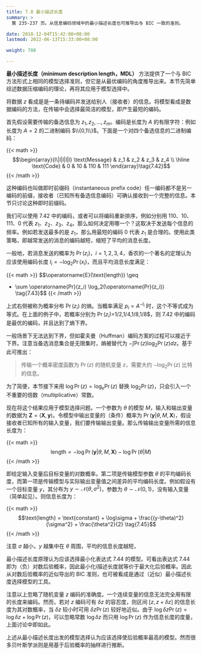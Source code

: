 ```yaml
---
title: 7.8 最小描述长度
summary: >
  第 235-237 页。从信息编码领域中的最小描述长度也可推导出与 BIC 一致的准则。

date: 2018-12-04T15:42:00+08:00
lastmod: 2022-06-13T15:33:00+08:00

weight: 708

---
```


**最小描述长度（minimum description length，MDL）** 方法提供了一个与 BIC 方法形式上相同的模型选择准则，但它是从最优编码的角度推导出来。本节先简单综述数据压缩编码的理论，再将其应用于模型选择中。

将数据 $z$ 看成是是一条待编码并发送给别人（接收者）的信息。将模型看成是数据编码的方法，在传输中会选择最简洁的模型，即产生最短的编码。

首先假设需要传输的备选信息为 $z_1,z_2,\dots,z_m$。编码是长度为 $A$ 的有限字符：例如长度为 $A=2$ 的二进制编码 $\\{0,1\\}$。下面是一个对四个备选信息的二进制编码：

{{< math >}}
$$\begin{array}{l\|l|l|l|l}
\text{Message} & z_1 & z_2 & z_3 & z_4 \\
\hline
\text{Code} & 0 & 10 & 110 & 111
\end{array}\tag{7.42}$$
{{< /math >}}

这种编码也叫做即时前缀码（instantaneous prefix code）任一编码都不是另一编码的前缀，接收者（已知所有备选信息编码）可确认接收到一个完整的信息。本节只讨论这种即时前缀码。

我们可以使用 7.42 中的编码，或者可以将编码重新排序，例如分别用 110、10、111、0 代表 $z_1$、$z_2$、$z_3$、$z_4$。那么如何决定用哪一个？这取决于发送每个信息的频率。例如若发送最多的是 $z_1$，那么用最短的编码 0 代表 $z_1$ 是合理的。使用此类策略，即越常发送的消息的编码越短，缩短了平均的消息长度。

一般地，若消息发送的概率为 $\operatorname{Pr}(z_i)$，$i=1,2,3,4$，香农的一个著名的定理认为应该使用编码长度 $l_i=-\log_2\operatorname{Pr}(x_i)$，而且平均消息长度满足：

{{< math >}}
$$\operatorname{E}(\text{length}) \geq
- \sum \operatorname{Pr}(z_i) \log_2(\operatorname{Pr}(z_i)) \tag{7.43}$$
{{< /math >}}

上式右侧被称为概率分布 $\operatorname{Pr}(z_i)$ 的熵。当概率满足 $p_i=A^{-l_i}$ 时，这个不等式成为等式。在上面的例子中，若概率分别为 $\operatorname{Pr}(z_i)$=1/2,1/4,1/8,1/8$，则 7.42 中的编码是最优的编码，并且达到了熵下界。

一般场景下无法达到下界，但如霍夫曼（Huffman）编码方案的过程可以接近于下界。注意当备选消息集合是无限集时，熵被替代为 $-\int\operatorname{Pr}(z)\log_2\operatorname{Pr}(z)dz$。基于此可推出：

> 传输一个概率密度函数为 $\operatorname{Pr}(z)$ 的随机变量 $z$，需要大约 $-\log_2\operatorname{Pr}(z)$ 比特的信息。

为了简便，本节接下来用 $\log\operatorname{Pr}(z)=\log_e\operatorname{Pr}(z)$ 替换 $\log_2\operatorname{Pr}(z)$，只会引入一个不重要的倍数（multiplicative）常数。

现在将这个结果应用于模型选择问题。一个参数为 $\theta$ 的模型 $M$，输入和输出变量的数据为 $\mathbf{Z}=(\mathbf{X},\mathbf{y})$。令模型中输出变量的（条件）概率为 $\operatorname{Pr}(\mathbf{y}|\theta,M,\mathbf{X})$，假设接收者已知所有的输入变量，我们要传输输出变量。那么传输输出变量所需的信息长度为：

{{< math >}}
$$\text{length} = - \log \operatorname{Pr}(\mathbf{y} | \theta, M, \mathbf{X})
                  - \log \operatorname{Pr}(\theta | M) \tag{7.44}$$
{{< /math >}}

即给定输入变量后目标变量的对数概率。第二项是传输模型参数 $\theta$ 的平均编码长度，而第一项是传输模型与实际输出变量值之间差异的平均编码长度。例如假设有一个目标变量 $y$，其分布为 $y\sim\mathcal{N}(\theta,\sigma^2)$，参数为 $\theta\sim\mathcal{N}(0,1)$，没有输入变量（简单起见）。则信息长度为：

{{< math >}}
$$\text{length} = \text{constant} + \log\sigma +
\frac{(y-\theta)^2}{\sigma^2} + \frac{\theta^2}{2} \tag{7.45}$$
{{< /math >}}

注意 $\sigma$ 越小，$y$ 越集中在 $\theta$ 周围，平均的信息长度越短，

最小描述长度原理认为应该选择最小化表达式 7.44 的模型。可看出表达式 7.44 即为（负）对数后验概率，因此最小化i描述长度就等价于最大化后验概率。因此从对数后验概率的近似导出的 BIC 准则，也可被看成是通过（近似）最小描述长度选择模型的工具。

注意以上忽略了随机变量 $z$ 编码的准确度。一个连续变量的信息无法完全用有限的长度来编码。然而，若对 $z$ 编码可有 $\delta z$ 的容忍度，则区间 $[z,z+\delta z]$ 的信息长度为其对数概率，当 $\delta z$ 较小时可用 $\delta z\operatorname{Pr}(z)$ 较好地近似。由于 $\log\delta z\operatorname{Pr}(z)=\log\delta z+\log\operatorname{Pr}(z)$，可以忽略常数 $\log\delta z$ 而只用 $\log\operatorname{Pr}(z)$ 作为信息长度的度量，上面讨论中即如此。

上述从最小描述长度出发的模型选择认为应该选择使后验概率最高的模型。然而很多贝叶斯学派则是用基于后验概率的抽样进行推断。